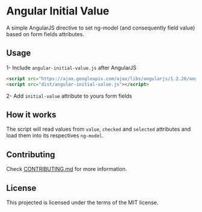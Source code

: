 # Angular Initial Value

A simple AngularJS directive to set ng-model (and consequently field value) based on form fields attributes.

## Usage

1- Include `angular-initial-value.js` after AngularJS
```html
<script src="https://ajax.googleapis.com/ajax/libs/angularjs/1.2.26/angular.min.js"></script>
<script src="dist/angular-initial-value.js"></script>
```

2- Add `initial-value` attribute to yours form fields

## How it works

The script will read values from `value`, `checked` and `selected` attributes and load them into its respectives `ng-model`.


## Contributing
Check [CONTRIBUTING.md](CONTRIBUTING.md) for more information.

## License

This projected is licensed under the terms of the MIT license.